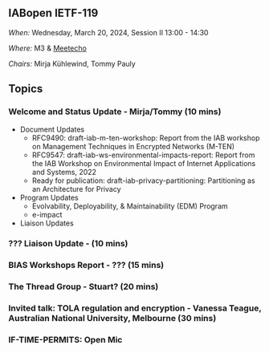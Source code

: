 ## IABopen IETF-119

*When:* Wednesday, March 20, 2024, Session II 13:00 - 14:30 

*Where:* M3 & [Meetecho](https://meetings.conf.meetecho.com/ietf119/?group=iabopen&short=&item=1)

*Chairs:* Mirja Kühlewind, Tommy Pauly 

## Topics

### Welcome and Status Update - Mirja/Tommy (10 mins)
* Document Updates
    - RFC9490: draft-iab-m-ten-workshop: Report from the IAB workshop on Management Techniques in Encrypted Networks (M-TEN)
    - RFC9547: draft-iab-ws-environmental-impacts-report: Report from the IAB Workshop on Environmental Impact of Internet Applications and Systems, 2022
    - Ready for publication: draft-iab-privacy-partitioning: Partitioning as an Architecture for Privacy
* Program Updates
    - Evolvability, Deployability, & Maintainability (EDM) Program
    - e-impact
* Liaison Updates
  
### ??? Liaison Update -  (10 mins)

### BIAS Workshops Report - ??? (15 mins)

### The Thread Group - Stuart? (20 mins)

### Invited talk: TOLA regulation and encryption - Vanessa Teague, Australian National University, Melbourne  (30 mins)

### IF-TIME-PERMITS: Open Mic
